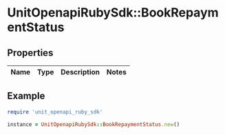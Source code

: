 # UnitOpenapiRubySdk::BookRepaymentStatus

## Properties

| Name | Type | Description | Notes |
| ---- | ---- | ----------- | ----- |

## Example

```ruby
require 'unit_openapi_ruby_sdk'

instance = UnitOpenapiRubySdk::BookRepaymentStatus.new()
```

